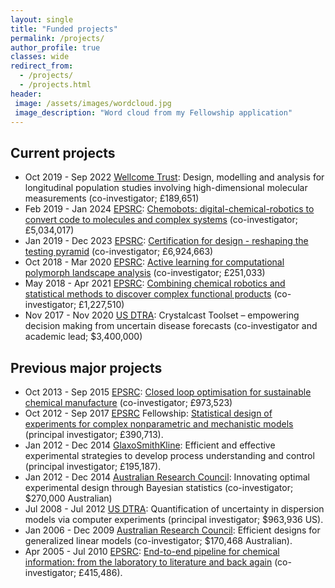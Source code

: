 ```yaml
---
layout: single
title: "Funded projects"
permalink: /projects/
author_profile: true
classes: wide
redirect_from: 
  - /projects/
  - /projects.html
header: 
 image: /assets/images/wordcloud.jpg
 image_description: "Word cloud from my Fellowship application" 
---
```


## Current projects
- Oct 2019 - Sep 2022 [Wellcome Trust](https://wellcome.ac.uk): Design, modelling and analysis for longitudinal population studies involving high-dimensional molecular measurements (co-investigator; &#163;189,651)
- Feb 2019 - Jan 2024 [EPSRC](https://epsrc.ukri.org): [Chemobots: digital-chemical-robotics to convert code to molecules and complex systems](https://gow.epsrc.ukri.org/NGBOViewGrant.aspx?GrantRef=EP/S019472/1) (co-investigator; &#163;5,034,017)
- Jan 2019 - Dec 2023 [EPSRC](https://epsrc.ukri.org): [Certification for design - reshaping the testing pyramid](https://gow.epsrc.ukri.org/NGBOViewGrant.aspx?GrantRef=EP/S017038/1) (co-investigator; &#163;6,924,663)
- Oct 2018 - Mar 2020 [EPSRC](https://epsrc.ukri.org): [Active learning for computational polymorph landscape analysis](https://gow.epsrc.ukri.org/NGBOViewGrant.aspx?GrantRef=EP/S015418/1) (co-investigator; &#163;251,033)
- May 2018 - Apr 2021 [EPSRC](https://epsrc.ukri.org): [Combining chemical robotics and statistical methods to discover complex functional products](https://gow.epsrc.ukri.org/NGBOViewGrant.aspx?GrantRef=EP/R009902/1) (co-investigator; &#163;1,227,510)
- Nov 2017 - Nov 2020 [US DTRA](http://www.dtra.mil): Crystalcast Toolset – empowering decision making from uncertain disease forecasts (co-investigator and academic lead; &#36;3,400,000)

## Previous major projects
- Oct 2013 - Sep 2015 [EPSRC](https://epsrc.ukri.org): [Closed loop optimisation for sustainable chemical manufacture](https://gow.epsrc.ukri.org/NGBOViewGrant.aspx?GrantRef=EP/L003309/1) (co-investigator; &#163;973,523)
- Oct 2012 - Sep 2017 [EPSRC](https://epsrc.ukri.org) Fellowship: [Statistical design of experiments for complex nonparametric and mechanistic models](https://gow.epsrc.ukri.org/NGBOViewGrant.aspx?GrantRef=EP/J018317/1) (principal investigator; &#163;390,713).
- Jan 2012 - Dec 2014 [GlaxoSmithKline](https://www.gsk.com): Efficient and effective experimental strategies to develop process understanding and control (principal investigator; &#163;195,187).
- Jan 2012 - Dec 2014 [Australian Research Council](https://www.arc.gov.au): Innovating optimal experimental design through Bayesian statistics (co-investigator; &#36;270,000 Australian)
- Jul 2008 - Jul 2012 [US DTRA](http://www.dtra.mil): Quantification of uncertainty in dispersion models via computer experiments (principal investigator; &#36;963,936 US).
- Jan 2006 - Dec 2009 [Australian Research Council](https://www.arc.gov.au): Efficient designs for generalized linear models (co-investigator; &#36;170,468 Australian).
- Apr 2005 - Jul 2010 [EPSRC](https://epsrc.ukri.org):  [End-to-end pipeline for chemical information: from the laboratory to literature and back again](https://gow.epsrc.ukri.org/NGBOViewGrant.aspx?GrantRef=EP/C008863/1) (co-investigator; &#163;415,486).